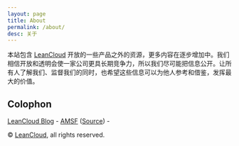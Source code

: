 ```yaml
---
layout: page
title: About
permalink: /about/
desc: 关于
---
```


本站包含 [LeanCloud](http://leancloud.cn/) 开放的一些产品之外的资源，更多内容在逐步增加中。我们相信开放和透明会使一家公司更具长期竞争力，所以我们尽可能把信息公开。让所有人了解我们、监督我们的同时，也希望这些信息可以为他人参考和借鉴，发挥最大的价值。

## Colophon

[LeanCloud Blog](http://blog.leancloud.cn/) -
[AMSF](http://sparanoid.com/lab/amsf/) ([Source](https://github.com/leancloud/open)) -

&copy; [LeanCloud](http://leancloud.cn/), all rights reserved.
